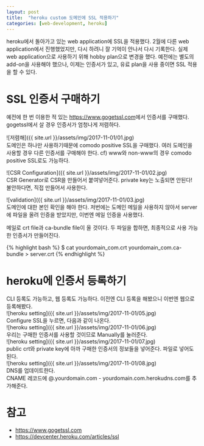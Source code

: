 ```yaml
---
layout: post
title:  "heroku custom 도메인에 SSL 적용하기"
categories: [web-development, heroku]
---
```

heroku에서 돌아가고 있는 web application에 SSL을 적용했다.
2월에 다른 web application에서 진행했었지만, 다시 하려니 잘 기억이 안나서 다시 기록한다.
실제 web application으로 사용하기 위해 hobby plan으로 변경을 했다.
예전에는 별도의 add-on을 사용해야 했으나, 이제는 인증서가 있고, 유료 plan을 사용 중이면 SSL 적용을 할 수 있다.

# SSL 인증서 구매하기
예전에 한 번 이용한 적 있는 <https://www.gogetssl.com>에서 인증서를 구매했다.
gogetssl에서 살 경우 인증서가 엄청나게 저렴하다.<br>

![저렴해]({{ site.url }}/assets/img/2017-11-01/01.jpg)<br>
도메인은 하나만 사용하기때문에 comodo positive SSL을 구매했다.
여러 도메인을 사용할 경우 다른 인증서를 구매해야 한다.
cf) www와 non-www의 경우 comodo positive SSL로도 가능하다.<br>

![CSR Configuration]({{ site.url }}/assets/img/2017-11-01/02.jpg)<br>
CSR Generator로 CSR을 만들어서 붙여넣어준다.
private key는 노출되면 안된다! 불안하다면, 직접 만들어서 사용한다.

![validation]({{ site.url }}/assets/img/2017-11-01/03.jpg)<br>
도메인에 대한 본인 확인을 해야 한다.
저번에는 도메인 메일을 사용하지 않아서 server에 파일을 올려 인증을 받았지만, 이번엔 메일 인증을 사용했다.<br>

메일로 crt file과 ca-bundle file이 올 것이다.
두 파일을 합하면, 최종적으로 사용 가능한 인증서가 만들어진다.<br>

{% highlight bash %}
$ cat yourdomain_com.crt yourdomain_com.ca-bundle > server.crt
{% endhighlight %}

# heroku에 인증서 등록하기
CLI 등록도 가능하고, 웹 등록도 가능하다.
이전엔 CLI 등록을 해봤으니 이번엔 웹으로 등록해봤다.<br>
![heroku setting]({{ site.url }}/assets/img/2017-11-01/05.jpg)<br>
Configure SSL을 누르면, 다음과 같이 나온다.<br>
![heroku setting]({{ site.url }}/assets/img/2017-11-01/06.jpg)<br>
우리는 구매한 인증서를 사용할 것이므로 Manually를 눌러준다.<br>
![heroku setting]({{ site.url }}/assets/img/2017-11-01/07.jpg)<br>
public crt와 private key에 아까 구매한 인증서의 정보들을 넣어준다. 파일로 넣어도 된다.<br>
![heroku setting]({{ site.url }}/assets/img/2017-11-01/08.jpg)<br>
DNS를 업데이트한다.<br>
CNAME 레코드에 @.yourdomain.com - yourdomain.com.herokudns.com를 추가해준다.

# 참고
* <https://www.gogetssl.com>
* <https://devcenter.heroku.com/articles/ssl>